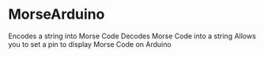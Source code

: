 # MorseArduino
Encodes a string into Morse Code
Decodes Morse Code into a string
Allows you to set a pin to display Morse Code on Arduino